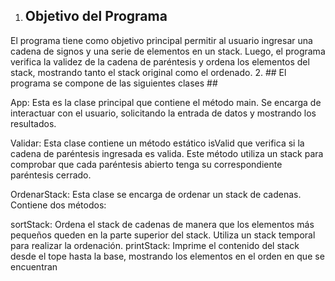 1. ## Objetivo del Programa ## 

El programa tiene como objetivo principal permitir al usuario ingresar una cadena de signos y una serie de elementos en un stack. Luego, el programa verifica la validez de la cadena de paréntesis y ordena los elementos del stack, mostrando tanto el stack original como el ordenado.
2. ## El programa se compone de las siguientes clases ## 

App: Esta es la clase principal que contiene el método main. Se encarga de interactuar con el usuario, solicitando la entrada de datos y mostrando los resultados.

Validar: Esta clase  contiene un método estático isValid que verifica si la cadena de paréntesis ingresada es valida. Este método utiliza un stack para comprobar que cada paréntesis abierto tenga su correspondiente paréntesis cerrado.

OrdenarStack: Esta clase se encarga de ordenar un stack de cadenas. Contiene dos métodos:

sortStack: Ordena el stack de cadenas de manera que los elementos más pequeños queden en la parte superior del stack. Utiliza un stack temporal para realizar la ordenación.
printStack: Imprime el contenido del stack desde el tope hasta la base, mostrando los elementos en el orden en que se encuentran 